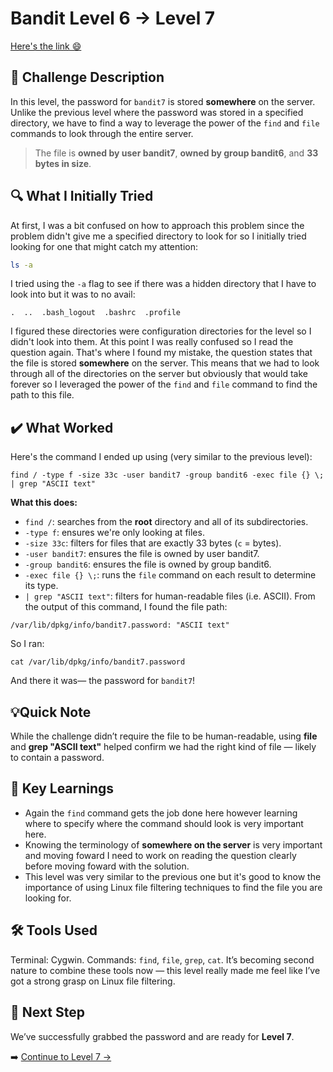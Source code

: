 # Bandit Level 6 → Level 7
[Here's the link 😄](https://overthewire.org/wargames/bandit/bandit7.html)
## 📝 Challenge Description 
In this level, the password for `bandit7` is stored **somewhere** on the server. Unlike the previous level where the password was stored in a specified directory, we have to find a way to leverage the power of the `find` and `file` commands to look through the entire server.

> The file is **owned by user bandit7**, **owned by group bandit6**, and **33 bytes in size**.





## 🔍 What I Initially Tried 
At first, I was a bit confused on how to approach this problem since the problem didn't give me a specified directory to look for so I initially tried looking for one that might catch my attention:
```bash
ls -a
```
I tried using the `-a` flag to see if there was a hidden directory that I have to look into but it was to no avail:
```
.  ..  .bash_logout  .bashrc  .profile
```
I figured these directories were configuration directories for the level so I didn't look into them. At this point I was really confused so I read the question again. That's where I found my mistake, the question states that the file is stored **somewhere** on the server. This means that we had to look through all of the directories on the server but obviously that would take forever so I leveraged the power of the `find` and `file` command to find the path to this file. 

## ✔️ What Worked
Here's the command I ended up using (very similar to the previous level):
```
find / -type f -size 33c -user bandit7 -group bandit6 -exec file {} \; | grep "ASCII text"
```
**What this does:**
- `find /`: searches from the **root** directory and all of its subdirectories.
- `-type f`: ensures we're only looking at files.
- `-size 33c`: filters for files that are exactly 33 bytes (`c` = bytes).
- `-user bandit7`: ensures the file is owned by user bandit7.
- `-group bandit6`: ensures the file is owned by group bandit6.
- `-exec file {} \;`: runs the `file` command on each result to determine its type.
- `| grep "ASCII text"`: filters for human-readable files (i.e. ASCII).
From the output of this command, I found the file path:
```
/var/lib/dpkg/info/bandit7.password: "ASCII text"
```
So I ran:
```
cat /var/lib/dpkg/info/bandit7.password
```
And there it was— the password for `bandit7`!
## 💡Quick Note
While the challenge didn’t require the file to be human-readable, using **file** and **grep "ASCII text"** helped confirm we had the right kind of file — likely to contain a password.

## 🧠 Key Learnings
- Again the `find` command gets the job done here however learning where to specify where the command should look is very important here.
- Knowing the terminology of **somewhere on the server** is very important and moving foward I need to work on reading the question clearly before moving foward with the solution.
- This level was very similar to the previous one but it's good to know the importance of using Linux file filtering techniques to find the file you are looking for.

## 🛠️ Tools Used 
Terminal: Cygwin.
Commands: `find`, `file`, `grep`, `cat`. 
It’s becoming second nature to combine these tools now — this level really made me feel like I’ve got a strong grasp on Linux file filtering.

## 🔐 Next Step
We’ve successfully grabbed the password and are ready for **Level 7**. 

➡️ [Continue to Level 7 →](https://github.com/aminuzz/Bandit-CTF-Journey/blob/main/level%207%20--%3E%208.md)
